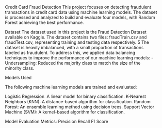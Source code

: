 Credit Card Fraud Detection
This project focuses on detecting fraudulent transactions in credit card data using machine learning models. The dataset is processed and analyzed to build and evaluate four models, with Random Forest achieving the best performance.

Dataset
The dataset used in this project is the Fraud Detection Dataset available on Kaggle. The dataset contains two files: fraudTrain.csv and fraudTest.csv, representing training and testing data respectively.
5
The dataset is heavily imbalanced, with a small proportion of transactions labeled as fraudulent. To address this, we applied data balancing techniques to improve the performance of our machine learning models:
-Undersampling: Reduced the majority class to match the size of the minority class.

Models Used

The following machine learning models are trained and evaluated:

Logistic Regression: A linear model for binary classification.
K-Nearest Neighbors (KNN): A distance-based algorithm for classification.
Random Forest: An ensemble learning method using decision trees.
Support Vector Machine (SVM): A kernel-based algorithm for classification.

Model Evaluation Metrics:
Precision
Recall
F1 Score

